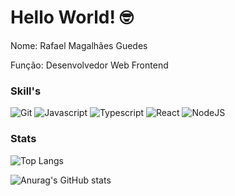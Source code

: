 <h1>Hello World! 🤓 </h1>

<p>
  Nome: Rafael Magalhães Guedes
</p>
<p>
  Função: Desenvolvedor Web Frontend
</p>

<h3>Skill's</h3>

<div>
  <img alt="Git" src="https://img.shields.io/badge/GIT-E44C30?style=for-the-badge&logo=git&logoColor=white">
  <img alt="Javascript" src="https://img.shields.io/badge/JavaScript-323330?style=for-the-badge&logo=javascript&logoColor=F7DF1E">
  <img alt="Typescript" src="https://img.shields.io/badge/TypeScript-007ACC?style=for-the-badge&logo=typescript&logoColor=white">
  <img alt="React" src="https://img.shields.io/badge/React-20232A?style=for-the-badge&logo=react&logoColor=61DAFB">
  <img alt="NodeJS" src="https://img.shields.io/badge/Node.js-43853D?style=for-the-badge&logo=node.js&logoColor=white">
<div>

### Stats  
<div styles="display: flex; flex-direction: row;">
  
  ![Top Langs](https://github-readme-stats.vercel.app/api/top-langs/?username=rafaelmagalhaesguedes&hide_progress=false)

  ![Anurag's GitHub stats](https://github-readme-stats.vercel.app/api?username=rafaelmagalhaesguedes&show_icons=true&theme=transparent)
</div>
